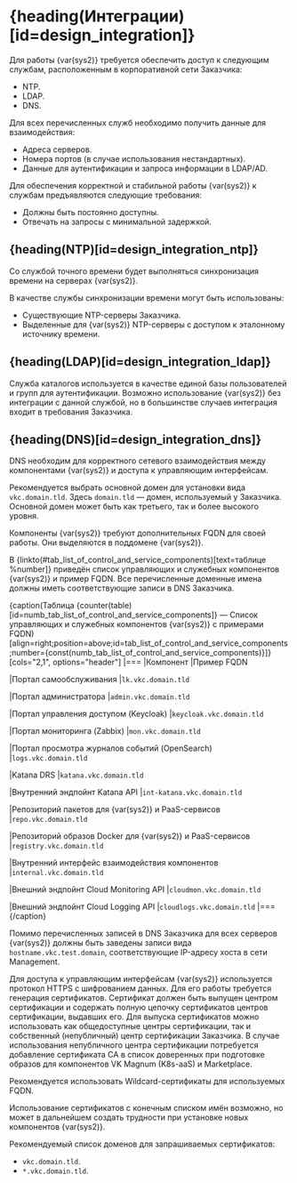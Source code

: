 # {heading(Интеграции)[id=design_integration]}

Для работы {var(sys2)} требуется обеспечить доступ к следующим службам, расположенным в корпоративной сети Заказчика:

* NTP.
* LDAP.
* DNS.

Для всех перечисленных служб необходимо получить данные для взаимодействия:

* Адреса серверов.
* Номера портов (в случае использования нестандартных).
* Данные для аутентификации и запроса информации в LDAP/AD.

Для обеспечения корректной и стабильной работы {var(sys2)} к службам предъявляются следующие требования:

* Должны быть постоянно доступны.
* Отвечать на запросы с минимальной задержкой.

## {heading(NTP)[id=design_integration_ntp]}

Со службой точного времени будет выполняться синхронизация времени на серверах {var(sys2)}.

В качестве службы синхронизации времени могут быть использованы:

* Существующие NTP-серверы Заказчика.
* Выделенные для {var(sys2)} NTP-серверы с доступом к эталонному источнику времени.

## {heading(LDAP)[id=design_integration_ldap]}

Служба каталогов используется в качестве единой базы пользователей и групп для аутентификации. Возможно использование {var(sys2)} без интеграции с данной службой, но в большинстве случаев интеграция входит в требования Заказчика.

## {heading(DNS)[id=design_integration_dns]}

DNS необходим для корректного сетевого взаимодействия между компонентами {var(sys2)} и доступа к управляющим интерфейсам.

Рекомендуется выбрать основной домен для установки вида `vkc.domain.tld`. Здесь `domain.tld` — домен, используемый у Заказчика. Основной домен может быть как третьего, так и более высокого уровня.

Компоненты {var(sys2)} требуют дополнительных FQDN для своей работы. Они выделяются в поддомене {var(sys2)}.

В {linkto(#tab_list_of_control_and_service_components)[text=таблице %number]} приведён список управляющих и служебных компонентов {var(sys2)} и пример FQDN. Все перечисленные доменные имена должны иметь соответствующие записи в DNS Заказчика.

{caption(Таблица {counter(table)[id=numb_tab_list_of_control_and_service_components]} — Список управляющих и служебных компонентов {var(sys2)} с примерами FQDN)[align=right;position=above;id=tab_list_of_control_and_service_components;number={const(numb_tab_list_of_control_and_service_components)}]}
[cols="2,1", options="header"]
|===
|Компонент
|Пример FQDN

|Портал самообслуживания
|`lk.vkc.domain.tld`

|Портал администратора
|`admin.vkc.domain.tld`

|Портал управления доступом (Keycloak)
|`keycloak.vkc.domain.tld`

|Портал мониторинга (Zabbix)
|`mon.vkc.domain.tld`

|Портал просмотра журналов событий (OpenSearch)
|`logs.vkc.domain.tld`

|Katana DRS
|`katana.vkc.domain.tld`

|Внутренний эндпойнт Katana API
|`int-katana.vkc.domain.tld`

|Репозиторий пакетов для {var(sys2)} и PaaS-сервисов
|`repo.vkc.domain.tld`

|Репозиторий образов Docker для {var(sys2)} и PaaS-сервисов
|`registry.vkc.domain.tld`

|Внутренний интерфейс взаимодействия компонентов
|`internal.vkc.domain.tld`

|Внешний эндпойнт Cloud Monitoring API
|`cloudmon.vkc.domain.tld`

|Внешний эндпойнт Cloud Logging API
|`cloudlogs.vkc.domain.tld`
|===
{/caption}

Помимо перечисленных записей в DNS Заказчика для всех серверов {var(sys2)} должны быть заведены записи вида `hostname.vkc.test.domain`, соответствующие IP-адресу хоста в сети Management.

Для доступа к управляющим интерфейсам {var(sys2)} используется протокол HTTPS с шифрованием данных. Для его работы требуется генерация сертификатов. Сертификат должен быть выпущен центром сертификации и содержать полную цепочку сертификатов центров сертификации, выдавших его. Для выпуска сертификатов можно использовать как общедоступные центры сертификации, так и собственный (непубличный) центр сертификации Заказчика. В случае использования непубличного центра сертификации потребуется добавление сертификата CA в список доверенных при подготовке образов для компонентов VK Magnum (K8s-aaS) и Marketplace.

<warn>

Рекомендуется использовать Wildcard-сертификаты для используемых FQDN.

Использование сертификатов с конечным списком имён возможно, но может в дальнейшем создать трудности при установке новых компонентов {var(sys2)}.

</warn>

Рекомендуемый список доменов для запрашиваемых сертификатов:

* `vkc.domain.tld`.
* `*.vkc.domain.tld`.
